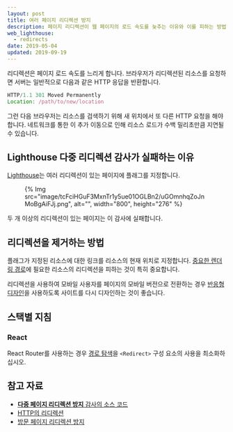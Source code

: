 ```yaml
---
layout: post
title: 여러 페이지 리디렉션 방지
description: 페이지 리디렉션이 웹 페이지의 로드 속도를 늦추는 이유와 이를 피하는 방법을 배웁니다.
web_lighthouse:
  - redirects
date: 2019-05-04
updated: 2019-09-19
---
```


리디렉션은 페이지 로드 속도를 느리게 합니다. 브라우저가 리디렉션된 리소스를 요청하면 서버는 일반적으로 다음과 같은 HTTP 응답을 반환합니다.

```js
HTTP/1.1 301 Moved Permanently
Location: /path/to/new/location
```

그런 다음 브라우저는 리소스를 검색하기 위해 새 위치에서 또 다른 HTTP 요청을 해야 합니다. 네트워크를 통한 이 추가 이동으로 인해 리소스 로드가 수백 밀리초만큼 지연될 수 있습니다.

## Lighthouse 다중 리디렉션 감사가 실패하는 이유

[Lighthouse](https://developers.google.com/web/tools/lighthouse/)는 여러 리디렉션이 있는 페이지에 플래그를 지정합니다.

<figure>{% Img src="image/tcFciHGuF3MxnTr1y5ue01OGLBn2/uGOmnhqZoJnMoBgAiFJj.png", alt="", width="800", height="276" %}</figure>

두 개 이상의 리디렉션이 있는 페이지는 이 감사에 실패합니다.

## 리디렉션을 제거하는 방법

플래그가 지정된 리소스에 대한 링크를 리소스의 현재 위치로 지정합니다. [중요한 렌더링 경로](https://developers.google.com/web/fundamentals/performance/critical-rendering-path/)에 필요한 리소스의 리디렉션을 피하는 것이 특히 중요합니다.

리디렉션을 사용하여 모바일 사용자를 페이지의 모바일 버전으로 전환하는 경우 [반응형 디자인](/responsive-web-design-basics/)을 사용하도록 사이트를 다시 디자인하는 것이 좋습니다.

## 스택별 지침

### React

React Router를 사용하는 경우 [경로 탐색](https://reacttraining.com/react-router/web/api/Redirect)을 `<Redirect>` 구성 요소의 사용을 최소화하십시오.

## 참고 자료

- [**다중 페이지 리디렉션 방지** 감사의 소스 코드](https://github.com/GoogleChrome/lighthouse/blob/master/lighthouse-core/audits/redirects.js)
- [HTTP의 리디렉션](https://developer.mozilla.org/docs/Web/HTTP/Redirections)
- [방문 페이지 리디렉션 방지](https://developers.google.com/speed/docs/insights/AvoidRedirects)
